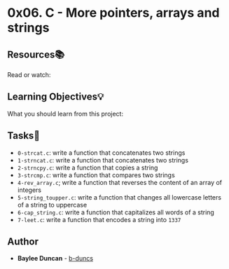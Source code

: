 # 0x06. C - More pointers, arrays and strings

## Resources:books:
Read or watch:  
   
## Learning Objectives:bulb:
What you should learn from this project:
   
## Tasks:notebook:  
   
* `0-strcat.c`: write a function that concatenates two strings  
* `1-strncat.c`: write a function that concatenates two strings  
* `2-strncpy.c`: write a function that copies a string  
* `3-strcmp.c`: write a function that compares two strings  
* `4-rev_array.c`; write a function that reverses the content of an array of integers  
* `5-string_toupper.c`: write a function that changes all lowercase letters of a string to uppercase  
* `6-cap_string.c`: write a function that capitalizes all words of a string  
* `7-leet.c`: write a function that encodes a string into `1337`  
   
## Author
* **Baylee Duncan** - [b-duncs](https://github.com/b-duncs)
